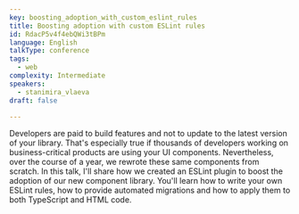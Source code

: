 ```yaml
---
key: boosting_adoption_with_custom_eslint_rules
title: Boosting adoption with custom ESLint rules
id: RdacP5v4f4ebQWi3tBPm
language: English
talkType: conference
tags:
  - web
complexity: Intermediate
speakers:
  - stanimira_vlaeva
draft: false

---
```


Developers are paid to build features and not to update to the latest version of your library. That's especially true if thousands of developers working on business-critical products are using your UI components. Nevertheless, over the course of a year, we rewrote these same components from scratch.
In this talk, I'll share how we created an ESLint plugin to boost the adoption of our new component library. You'll learn how to write your own ESLint rules, how to provide automated migrations and how to apply them to both TypeScript and HTML code.